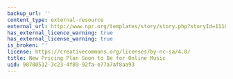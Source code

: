 ```yaml
---
backup_url: ''
content_type: external-resource
external_url: http://www.npr.org/templates/story/story.php?storyId=111046679
has_external_licence_warning: true
has_external_license_warning: true
is_broken: ''
license: https://creativecommons.org/licenses/by-nc-sa/4.0/
title: New Pricing Plan Soon to Be for Online Music
uid: 98780512-3c23-4f89-92fa-e77a7af8aa93
---
```

